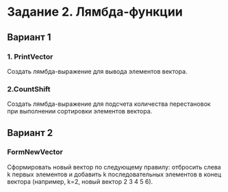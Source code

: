 # Задание 2. Лямбда-функции
## Вариант 1
### 1. PrintVector
Создать лямбда-выражение для вывода элементов вектора. 

### 2.CountShift
Создать лямбда-выражение для подсчета количества перестановок при выполнении сортировки элементов вектора.

## Вариант 2 
### FormNewVector
Сформировать новый вектор по следующему правилу: отбросить слева k первых элементов и добавить k последовательных элементов в конец вектора (например, k=2, новый вектор 2 3 4 5 6).
